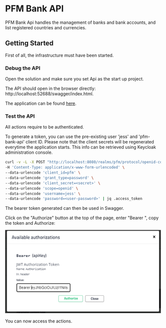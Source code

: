 # PFM Bank API

PFM Bank Api handles the management of banks and bank accounts, and list registered countries and currencies.

## Getting Started

First of all, the infrastructure must have been started. 

### Debug the API

Open the solution and make sure you set Api as the start up project. 

The API should open in the browser directly: http://localhost:52688/swagger/index.html.

The application can be found [here](http://localhost/#/events?filter=Application%20%3D%20'PFM.Api').

### Test the API

All actions require to be authenticated.

To generate a token, you can use the pre-existing user 'jess' and 'pfm-bank-api' client ID. Please note that the client secrets will be regenerated everytime the application starts. This info can be retrieved using Keycloak administration console.

```bash
curl -v -L -X POST "http://localhost:8080/realms/pfm/protocol/openid-connect/token" \
-H 'Content-Type: application/x-www-form-urlencoded' \
--data-urlencode 'client_id=pfm' \
--data-urlencode 'grant_type=password' \
--data-urlencode 'client_secret=<secret>' \
--data-urlencode 'scope=openid' \
--data-urlencode 'username=jess' \
--data-urlencode 'password=<user-password>' | jq .access_token
```

The bearer token generated can then be used in Swagger.

Click on the "Authorize" button at the top of the page, enter "Bearer ", copy the token and Authorize:

![](../Documentation/Pictures/API-BearerToken.PNG)

You can now access the actions.